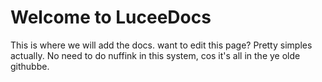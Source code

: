# Welcome to LuceeDocs

This is where we will add the docs. want to edit this page? Pretty simples actually. No need to do nuffink in this system, cos it's all in the ye olde githubbe.
